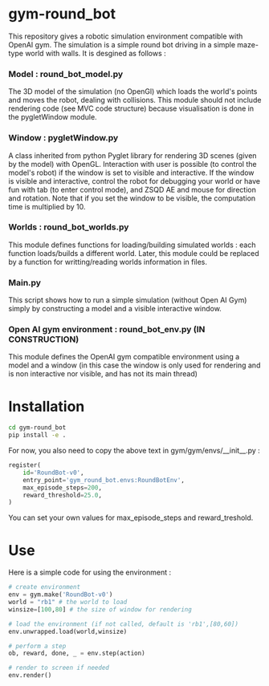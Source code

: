 # gym-round_bot

This repository gives a robotic simulation environment compatible with OpenAI gym. The simulation is a simple round bot driving in a simple maze-type world with walls. It is desgined as follows :

### Model : round_bot_model.py
The 3D model of the simulation (no OpenGl) which loads the world's points and moves the robot, dealing with collisions. This module should not include rendering code (see MVC code structure) because visualisation is done in the pygletWindow module.

### Window : pygletWindow.py
A class inherited from python Pyglet library for rendering 3D scenes (given by the model) with OpenGL. Interaction with user is possible (to control the model's robot) if the window is set to visible and interactive. If the window is visible and interactive, control the robot for debugging your world or have fun with tab (to enter control mode), and ZSQD AE and mouse for direction and rotation.
Note that if you set the window to be visible, the computation time is multiplied by 10.

### Worlds : round_bot_worlds.py
This module defines functions for loading/building simulated worlds : each function loads/builds a different world. Later, this module could be replaced by a function for writting/reading worlds information in files.

### Main.py
This script shows how to run a simple simulation (without Open AI Gym) simply by constructing a model and a visible interactive window.

### Open AI gym environment : round_bot_env.py (IN CONSTRUCTION)
This module defines the OpenAI gym compatible environment using a model and a window (in this case the window is only used for rendering and is non interactive nor visible, and has not its main thread)


# Installation

```bash
cd gym-round_bot
pip install -e .
```

For now, you also need to copy the above text in gym/gym/envs/\_\_init\_\_.py :
```Python
register(
    id='RoundBot-v0',
    entry_point='gym_round_bot.envs:RoundBotEnv',
    max_episode_steps=200,
    reward_threshold=25.0,
)
```
You can set your own values for max_episode_steps and reward_treshold.

# Use

Here is a simple code for using the environment :
```Python
# create environment
env = gym.make('RoundBot-v0')
world = "rb1" # the world to load
winsize=[100,80] # the size of window for rendering

# load the environment (if not called, default is 'rb1',[80,60])
env.unwrapped.load(world,winsize)

# perform a step
ob, reward, done, _ = env.step(action)

# render to screen if needed
env.render()
```
